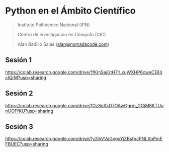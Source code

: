 # Python en el Ámbito Científico

> Instituto Politécnico Nacional (IPN)
>
> Centro de Investigación en Cómputo (CIC)
> 
> Alan Badillo Salas (alan@nomadacode.com)

## Sesión 1

https://colab.research.google.com/drive/1fKmSajGtH7rLxuWXHP6cweCElI4clQrM?usp=sharing

## Sesión 2

https://colab.research.google.com/drive/1Oz8oXkD7OAwOgrm_GGjM8KTUonUOFfKU?usp=sharing

## Sesión 3

https://colab.research.google.com/drive/1y2lnVVaGvgoYjZBsfpcPNLXnPmEFBUEC?usp=sharing